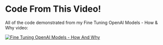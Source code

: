 # Code From This Video!

All of the code demonstrated from my Fine Tuning OpenAI Models - How &amp; Why video:

[![Fine Tuning OpenAI Models - How And Why](https://i.imgur.com/nAYXtVu.png)](https://youtu.be/GZ4W1nRw_Ac)
